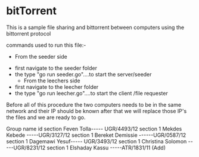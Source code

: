# bitTorrent

This is a sample file sharing and bittorrent between computers using the bittorrent protocol

commands used to run this file:-

- From the seeder side

* first navigate to the seeder folder
* the type "go run seeder.go"....to start the server/seeder
  - From the leechers side
* first navigate to the leecher folder
* the type "go run leecher.go"....to start the client /file requester

Before all of this procedure the two computers needs to be in the same network and their IP should be known
after that we will replace those IP's the files and we are ready to go.

Group name id section
Feven Tolla----- UGR/4493/12 section 1
Mekdes Kebede -----UGR/3127/12 section 1
Bereket Demissie ------UGR/0587/12 section 1
Dagemawi Yesuf----- UGR/3493/12 section 1
Christina Solomon -----UGR/8231/12 section 1
Elshaday Kassu -----ATR/1831/11 (Add)
